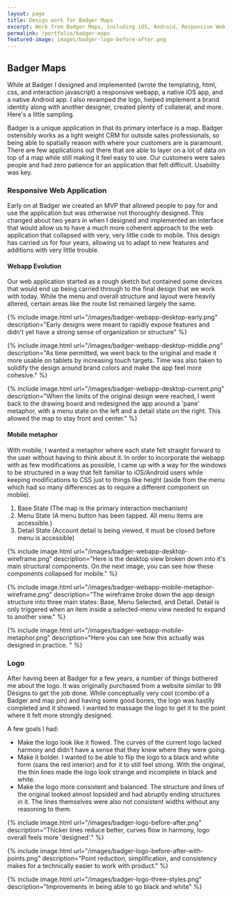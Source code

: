 ```yaml
---
layout: page
title: Design work for Badger Maps
excerpt: Work from Badger Maps, including iOS, Android, Responsive Web, Logo, and more.
permalink: /portfolio/badger-maps
featured-image: images/badger-logo-before-after.png
---
```


## Badger Maps
While at Badger I designed and implemented (wrote the templating, html, css, and interaction javascript) a responsive webapp, a native iOS app, and a native Android app. I also revamped the logo, helped implement a brand identity along with another designer, created plenty of collateral, and more. Here's a little sampling.

Badger is a unique application in that its primary interface is a map. Badger ostensibly works as a light weight CRM for outside sales professionals, so being able to spatially reason with where your customers are is paramount. There are few applications out there that are able to layer on a lot of data on top of a map while still making it feel easy to use. Our customers were sales people and had zero patience for an application that felt difficult. Usability was key.

### Responsive Web Application
Early on at Badger we created an MVP that allowed people to pay for and use the application but was otherwise not thoroughly designed. This changed about two years in when I designed and implemented an interface that would allow us to have a much more coherent approach to the web application that collapsed with very, very little code to mobile. This design has carried us for four years, allowing us to adapt to new features and additions with very little trouble.

#### Webapp Evolution

Our web application started as a rough sketch but contained some devices that would end up being carried through to the final design that we work with today. While the menu and overall structure and layout were heavily altered, certain areas like the route list remained largely the same. 

{% include image.html url="/images/badger-webapp-desktop-early.png" description="Early designs were meant to rapidly expose features and didn't yet have a strong sense of organization or structure" %}

{% include image.html url="/images/badger-webapp-desktop-middle.png" description="As time permitted, we went back to the original and made it more usable on tablets by increasing touch targets. Time was also taken to solidify the design around brand colors and make the app feel more cohesive." %}

{% include image.html url="/images/badger-webapp-desktop-current.png" description="When the limits of the original design were reached, I went back to the drawing board and redesigned the app around a 'pane' metaphor, with a menu state on the left and a detail state on the right. This allowed the map to stay front and center." %}


#### Mobile metaphor
With mobile, I wanted a metaphor where each state felt straight forward to the user without having to think about it. In order to incorporate the webapp with as few modifications as possible, I came up with a way for the windows to be structured in a way that felt familiar to iOS/Android users while keeping modifications to CSS just to things like height (aside from the menu which had so many differences as to require a different component on mobile).

1. Base State (The map is the primary interaction mechanism)
2. Menu State (A menu button has been tapped. All menu items are accessible.)
3. Detail State (Account detail is being viewed, it must be closed before menu is accessible)

{% include image.html url="/images/badger-webapp-desktop-wireframe.png" description="Here is the desktop view broken down into it's main structural components. On the next image, you can see how these components collapsed for mobile." %}

{% include image.html url="/images/badger-webapp-mobile-metaphor-wireframe.png" description="The wireframe broke down the app design structure into three main states: Base, Menu Selected, and Detail. Detail is only triggered when an item inside a selected-menu view needed to expand to another view." %}

{% include image.html url="/images/badger-webapp-mobile-metaphor.png" description="Here you can see how this actually was designed in practice. " %}

### Logo
After having been at Badger for a few years, a number of things bothered me about the logo. It was originally purchased from a website similar to 99 Designs to get the job done. While conceptually very cool (combo of a Badger and map pin) and having some good bones, the logo was hastily completed and it showed. I wanted to massage the logo to get it to the point where it felt more strongly designed. 

A few goals I had:

- Make the logo look like it flowed. The curves of the current logo lacked harmony and didn't have a sense that they knew where they were going.
- Make it bolder. I wanted to be able to flip the logo to a black and white form (sans the red interior) and for it to still feel strong. With the original, the thin lines made the logo look strange and incomplete in black and white.
- Make the logo more consistent and balanced. The structure and lines of the original looked almost lopsided and had abruptly ending structures in it. The lines themselves were also not consistent widths without any reasoning to them.

{% include image.html url="/images/badger-logo-before-after.png" description="Thicker lines reduce better, curves flow in harmony, logo overall feels more 'designed'." %}

{% include image.html url="/images/badger-logo-before-after-with-points.png" description="Point reduction, simplification, and consistency makes for a technically easier to work with product." %}

{% include image.html url="/images/badger-logo-three-styles.png" description="Improvements in being able to go black and white" %}